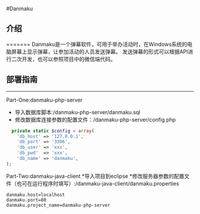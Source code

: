 #Danmaku
##  介绍
=======
Danmaku是一个弹幕软件，可用于举办活动时，在Windows系统的电脑屏幕上显示弹幕，让参加活动的人员发送弹幕。
发送弹幕的形式可以根据API进行二次开发，也可以参照项目中的微信端代码。

##  部署指南
-------
Part-One:danmaku-php-server
* 导入数据库脚本:/danmaku-php-server/danmaku.sql
* 修改数据库连接参数的配置文件：/danmaku-php-server/config.php
```php
  private static $config = array(
    'db_host' => '127.0.0.1',
    'db_port' => '3306',
    'db_user' => 'xxx',
    'db_pwd'  => 'xxx',
    'db_name' => 'danmaku',
);
```

Part-Two:danmaku-java-client
*导入项目到eclipse
*修改服务器参数的配置文件（也可在运行程序时填写）:/danmaku-java-client/danmaku.properties
```
danmaku.host=localhost                                                      
danmaku.port=80
danmaku.project_name=danmaku-php-server
```
